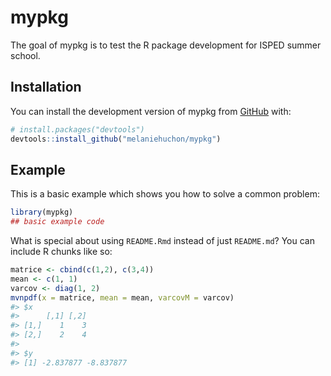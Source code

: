 
<!-- README.md is generated from README.Rmd. Please edit that file -->

# mypkg

<!-- badges: start -->
<!-- badges: end -->

The goal of mypkg is to test the R package development for ISPED summer
school.

## Installation

You can install the development version of mypkg from
[GitHub](https://github.com/) with:

``` r
# install.packages("devtools")
devtools::install_github("melaniehuchon/mypkg")
```

## Example

This is a basic example which shows you how to solve a common problem:

``` r
library(mypkg)
## basic example code
```

What is special about using `README.Rmd` instead of just `README.md`?
You can include R chunks like so:

``` r
matrice <- cbind(c(1,2), c(3,4))
mean <- c(1, 1)
varcov <- diag(1, 2)
mvnpdf(x = matrice, mean = mean, varcovM = varcov)
#> $x
#>      [,1] [,2]
#> [1,]    1    3
#> [2,]    2    4
#> 
#> $y
#> [1] -2.837877 -8.837877
```
